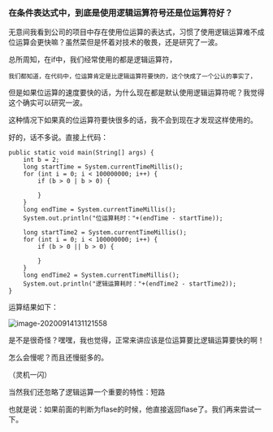 ### 在条件表达式中，到底是使用逻辑运算符号还是位运算符好？

​		无意间我看到公司的项目中存在使用位运算的表达式，习惯了使用逻辑运算难不成位运算会更快嘛？虽然菜但是怀着对技术的敬畏，还是研究了一波。

总所周知，在if中，我们经常使用的都是逻辑运算符，

 	我们都知道，在代码中，位运算肯定是比逻辑运算符要快的，这个快成了一个公认的事实了，

​	但是如果位运算的速度要快的话，为什么现在都是默认使用逻辑运算符呢？我觉得这个确实可以研究一波。

​	这种情况下如果真的位运算符要快很多的话，我不会到现在才发现这样使用的。

好的，话不多说。直接上代码：

```
public static void main(String[] args) {
    int b = 2;
    long startTime = System.currentTimeMillis();
    for (int i = 0; i < 100000000; i++) {
        if (b > 0 | b > 0) {

        }
    }
    long endTime = System.currentTimeMillis();
    System.out.println("位运算耗时："+(endTime - startTime));

    long startTime2 = System.currentTimeMillis();
    for (int i = 0; i < 100000000; i++) {
        if (b > 0 || b > 0) {

        }
    }
    long endTime2 = System.currentTimeMillis();
    System.out.println("逻辑运算耗时："+(endTime2 - startTime2));
}
```

运算结果如下：

![image-20200914131121558](C:\Users\LB\AppData\Roaming\Typora\typora-user-images\image-20200914131121558.png)

是不是很奇怪？嘿嘿，我也觉得，正常来讲应该是位运算要比逻辑运算要快的啊！

怎么会慢呢？而且还慢挺多的。

（灵机一闪）





当然我们还忽略了逻辑运算一个重要的特性：短路

也就是说：如果前面的判断为flase的时候，他直接返回flase了。我们再来尝试一下。





